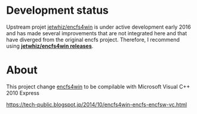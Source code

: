 # Development status
 Upstream projet [jetwhiz/encfs4win](https://github.com/jetwhiz/encfs4win) is under active development early 2016 and has made several improvements that are not integrated here and that have diverged from the original encfs project. Therefore, I recommend using **[jetwhiz/encfs4win releases](https://github.com/jetwhiz/encfs4win/releases)**. 


# About 
This project change [encfs4win](http://members.ferrara.linux.it/freddy77/encfs.html) to be compilable with Microsoft Visual C++ 2010 Express

https://tech-public.blogspot.jp/2014/10/encfs4win-encfs-encfsw-vc.html
